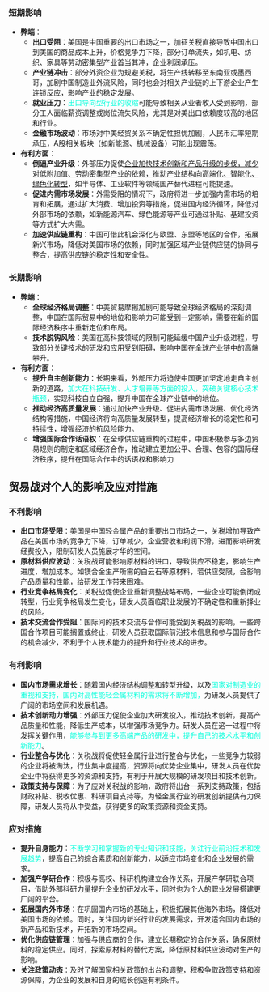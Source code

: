 ### 短期影响
- **弊端**：
    - **出口受阻**：美国是中国重要的出口市场之一，加征关税直接导致中国出口到美国的商品成本上升，价格竞争力下降，部分订单流失，如机电、纺织、家具等劳动密集型产业首当其冲，企业利润承压。
    - **产业链冲击**：部分外资企业为规避关税，将生产线转移至东南亚或墨西哥，加剧中国制造业外流风险，同时也会对相关产业链的上下游企业产生连锁反应，影响产业的稳定发展。
    - **就业压力**：<font color="#00ffdc">出口导向型行业的收缩</font>可能导致相关从业者收入受到影响，部分工人面临薪资调整或岗位流失风险，尤其是对美出口依赖度较高的地区和行业。
    - **金融市场波动**：市场对中美经贸关系不确定性担忧加剧，人民币汇率短期承压，A股相关板块（如新能源、机械设备）可能出现震荡。
- **有利方面**：
    - **倒逼产业升级**：外部压力促使<u>企业加快技术创新和产品升级的步伐，减少对低附加值、劳动密集型产业的依赖，推动产业结构向高端化、智能化、绿色化转型</u>，如半导体、工业软件等领域国产替代进程可能提速。
    - **促进内需市场发展**：外需受阻的情况下，政府将进一步加强内需市场的培育和拓展，通过扩大消费、增加投资等措施，促进国内经济循环，降低对外部市场的依赖，如新能源汽车、绿色能源等产业可通过补贴、基建投资等方式扩大内需。
    - **加速供应链重构**：中国可借此机会深化与欧盟、东盟等地区的合作，拓展新兴市场，降低对美国市场的依赖，同时加强区域产业链供应链的协同与整合，提高供应链的稳定性和安全性。
### 长期影响
- **弊端**：
    - **全球经济格局调整**：中美贸易摩擦加剧可能导致全球经济格局的深刻调整，中国在国际贸易中的地位和影响力可能受到一定影响，需要在新的国际经济秩序中重新定位和布局。
    - **技术脱钩风险**：美国在高科技领域的限制可能延缓中国产业升级进程，导致部分关键技术的研发和应用受到阻碍，影响中国在全球产业链中的高端攀升。
- **有利方面**：
    - **提升自主创新能力**：长期来看，外部压力将迫使中国更加坚定地走自主创新的道路，<font color="#00ffdc">加大在科技研发、人才培养等方面的投入，突破关键核心技术瓶颈</font>，实现科技自立自强，提升中国在全球产业链中的地位。
    - **推动经济高质量发展**：通过加快产业升级、促进内需市场发展、优化经济结构等措施，中国经济将向高质量发展转型，提高经济增长的稳定性和可持续性，增强经济的抗风险能力。
    - **增强国际合作话语权**：在全球供应链重构的过程中，中国积极参与多边贸易规则的制定和区域经济合作，推动建立更加公平、合理、包容的国际经济秩序，提升在国际合作中的话语权和影响力

## 贸易战对个人的影响及应对措施 
### 不利影响
- **出口市场受限**：美国是中国轻金属产品的重要出口市场之一，关税增加导致产品在美国市场的竞争力下降，订单减少，企业营收和利润下滑，进而影响研发经费投入，限制研发人员施展才华的空间。
- **原材料供应波动**：关税战可能影响原材料的进口，导致供应不稳定，影响生产进度，增加成本。如镁合金生产所需的白云石等原材料，若供应受限，会影响产品质量和性能，给研发工作带来困难。
- **行业竞争格局变化**：关税战促使企业重新调整战略布局，一些企业可能倒闭或转型，行业竞争格局发生变化，研发人员面临职业发展的不确定性和重新择业的风险。
- **技术交流合作受阻**：国际间的技术交流与合作可能受到关税战的影响，一些跨国合作项目可能搁置或终止，研发人员获取国际前沿技术信息和参与国际合作的机会减少，不利于个人技术能力的提升和行业技术的进步。
### 有利影响
- **国内市场需求增长**：随着国内经济结构调整和转型升级，以及<font color="#00ffdc">国家对制造业的重视和支持，国内对高性能轻金属材料的需求将不断增加，</font>为研发人员提供了广阔的市场空间和发展机遇。
- **技术创新动力增强**：外部压力促使企业加大研发投入，推动技术创新，提高产品质量和性能，降低生产成本，以增强市场竞争力。研发人员在这一过程中将发挥关键作用，<font color="#00ffdc">能够参与到更多高端产品的研发中，提升自己的技术水平和创新能力</font>。
- **行业整合与优化**：关税战将促使轻金属行业进行整合与优化，一些竞争力较弱的企业将被淘汰，行业集中度提高，资源将向优势企业集中，研发人员在优势企业中将获得更多的资源和支持，有利于开展大规模的研发项目和技术创新。
- **政策支持与保障**：为了应对关税战的影响，政府将出台一系列支持政策，包括财政补贴、税收优惠、科研项目支持等，为轻金属行业的研发创新提供有力保障，研发人员将从中受益，获得更多的政策资源和资金支持。
### 应对措施
- **提升自身能力**：<font color="#00ffdc">不断学习和掌握新的专业知识和技能，关注行业前沿技术和发展趋势</font>，提高自己的综合素质和创新能力，以适应市场变化和企业发展的需求。
- **加强产学研合作**：积极与高校、科研机构建立合作关系，开展产学研联合项目，借助外部科研力量提升企业的研发水平，同时也为个人的职业发展搭建更广阔的平台。
- **拓展国内外市场**：在巩固国内市场的基础上，积极拓展其他海外市场，降低对美国市场的依赖。同时，关注国内新兴行业的发展需求，开发适合国内市场的新产品和新技术，开拓新的市场空间。
- **优化供应链管理**：加强与供应商的合作，建立长期稳定的合作关系，确保原材料的稳定供应。同时，探索原材料的替代方案，降低原材料供应波动对生产的影响。
- **关注政策动态**：及时了解国家相关政策的出台和调整，积极争取政策支持和资源保障，为企业的发展和自身的成长创造有利条件。